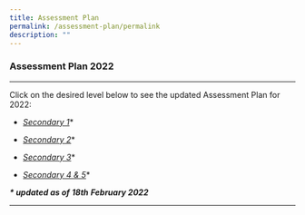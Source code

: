 ```yaml
---
title: Assessment Plan
permalink: /assessment-plan/permalink
description: ""
---
```

### **Assessment Plan 2022**

---------------------------------------------------------------------------
Click on the desired level below to see the updated Assessment Plan for 2022:

*   [_Secondary 1_](https://drive.google.com/file/d/1tVRxvXeP1kZ-9kmMPrBna0YEOP_7UKqg/view?usp=sharing)\*
    
*   [_Secondary 2_](https://drive.google.com/file/d/1C_munWxsyrmZO_oE_o6TU7cFBCuoI-vN/view?usp=sharing)\*
    
*   [_Secondary 3_](https://drive.google.com/file/d/1uRGHtsZa55krvmCd6msyIfg0SnjTenkS/view?usp=sharing)\*
    
*   [_Secondary 4 & 5_](https://drive.google.com/file/d/1CqYP3ZXaM87_QLwkvi4Gl1_Hrtlwceul/view?usp=sharing)\*

_**\* updated as of**_ _**18th**_ _**February 2022**_

---------------------------------------------------------------------------